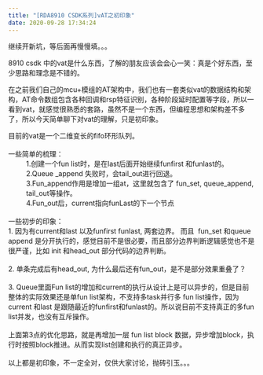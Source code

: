 ```yaml
---
title: "[RDA8910 CSDK系列]vAT之初印象"
date: 2020-09-28 17:34:24
---
```


<p>继续开新坑，等后面再慢慢填。。。</p><p>8910 csdk 中的vat是什么东西，了解的朋友应该会会心一笑：真是个好东西，至少思路和理念是不错的。</p><p>在之前我们自己的mcu+模组的AT架构中，我们也有一套类似vat的数据结构和架构，AT命令数组包含各种回调和rsp特征识别，各种阶段延时配置等字段，所以一看到vat，就感觉很熟悉的套路，虽然不是一个东西，但编程思想和架构差不多了，所以今天简单聊下对vat的理解，只是初印象。</p><div style="-en-clipboard:true;">目前的vat是一个二维变长的fifo环形队列。</div><div><br></div><div>一些简单的梳理：</div><div>

<div style="margin-top: 0pt; margin-bottom: 0pt; margin-left: 0.38in; direction: ltr; unicode-bidi: embed; word-break: normal;">1.创建一个fun list时，是在last后面开始继续funfirst 和funlast的。</div>

<div style="margin-top: 0pt; margin-bottom: 0pt; margin-left: 0.38in; direction: ltr; unicode-bidi: embed; word-break: normal;">2.Queue
_append 失败时，会tail_out进行回退。</div>

<div style="margin-top: 0pt; margin-bottom: 0pt; margin-left: 0.38in; direction: ltr; unicode-bidi: embed; word-break: normal;">3.Fun_append作用是增加一组at，这里就包含了
fun_set, queue_append, tail_out等操作。</div>

<div style="margin-top: 0pt; margin-bottom: 0pt; margin-left: 0.38in; direction: ltr; unicode-bidi: embed; word-break: normal;">4.Fun_out后，current指向funLast的下一个节点</div><div style="margin-top: 0pt; margin-bottom: 0pt; margin-left: 0.38in; direction: ltr; unicode-bidi: embed; word-break: normal;"><br></div><div style="margin-top: 0pt; margin-bottom: 0pt; direction: ltr; unicode-bidi: embed; word-break: normal;"><div>一些初步的印象：</div><div>1. 因为有current和last 以及funfirst funlast, 两套边界。 而且&nbsp; fun_set 和queue append 是分开执行的，感觉目前不是很必要，而且部分边界判断逻辑感觉也不是很严谨，比如 i<span style="font-family: -apple-system, BlinkMacSystemFont, &quot;Segoe UI&quot;, &quot;PingFang SC&quot;, &quot;Hiragino Sans GB&quot;, &quot;Microsoft YaHei&quot;, &quot;Helvetica Neue&quot;, Helvetica, Arial, sans-serif, &quot;Apple Color Emoji&quot;, &quot;Segoe UI Emoji&quot;, &quot;Segoe UI Symbol&quot;;">nit 和head_out 部分代码的边界判断</span><span style="font-family: -apple-system, BlinkMacSystemFont, &quot;Segoe UI&quot;, &quot;PingFang SC&quot;, &quot;Hiragino Sans GB&quot;, &quot;Microsoft YaHei&quot;, &quot;Helvetica Neue&quot;, Helvetica, Arial, sans-serif, &quot;Apple Color Emoji&quot;, &quot;Segoe UI Emoji&quot;, &quot;Segoe UI Symbol&quot;;">。</span></div><div><br></div><div>2. 单条完成后有head_out, 为什么最后还有fun_out，是不是部分效果重叠了？</div><div><br></div><div>3.&nbsp;<span style="font-family: -apple-system, BlinkMacSystemFont, &quot;Segoe UI&quot;, &quot;PingFang SC&quot;, &quot;Hiragino Sans GB&quot;, &quot;Microsoft YaHei&quot;, &quot;Helvetica Neue&quot;, Helvetica, Arial, sans-serif, &quot;Apple Color Emoji&quot;, &quot;Segoe UI Emoji&quot;, &quot;Segoe UI Symbol&quot;;">Queue里面Fun list的增加和current的执行从设计上是可以异步的，但是目前整体的实际效果还是单fun list架构，不支持多task并行多 fun list操作，因为 current 和last 是跟随最近的funfirst和funlast的。所以说目前不支持真正的多fun list并发，也没有互斥操作。</span></div><div><br></div><div>上面第3点的优化思路，就是再增加一层<span style="font-family: -apple-system, BlinkMacSystemFont, &quot;Segoe UI&quot;, &quot;PingFang SC&quot;, &quot;Hiragino Sans GB&quot;, &quot;Microsoft YaHei&quot;, &quot;Helvetica Neue&quot;, Helvetica, Arial, sans-serif, &quot;Apple Color Emoji&quot;, &quot;Segoe UI Emoji&quot;, &quot;Segoe UI Symbol&quot;;">&nbsp;fun list block 数据，异步增加block，执行时按照block推进。从而实现list创建和执行的真正异步。</span></div></div></div><div><br></div><div><font face="-apple-system, BlinkMacSystemFont, Segoe UI, PingFang SC, Hiragino Sans GB, Microsoft YaHei, Helvetica Neue, Helvetica, Arial, sans-serif, Apple Color Emoji, Segoe UI Emoji, Segoe UI Symbol">以上都是初印象，不一定全对，</font><span style="font-family: -apple-system, BlinkMacSystemFont, &quot;Segoe UI&quot;, &quot;PingFang SC&quot;, &quot;Hiragino Sans GB&quot;, &quot;Microsoft YaHei&quot;, &quot;Helvetica Neue&quot;, Helvetica, Arial, sans-serif, &quot;Apple Color Emoji&quot;, &quot;Segoe UI Emoji&quot;, &quot;Segoe UI Symbol&quot;;">仅供大家讨论，抛砖引玉。。。</span></div>